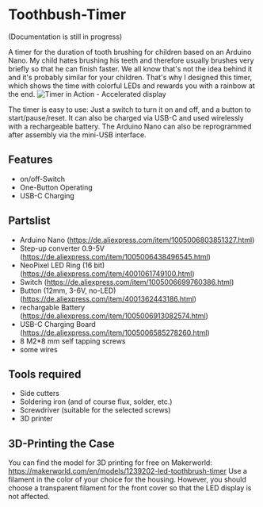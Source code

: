 # Toothbush-Timer

(Documentation is still in progress)

A timer for the duration of tooth brushing for children based on an Arduino Nano.
My child hates brushing his teeth and therefore usually brushes very briefly so that he can finish faster. We all know that's not the idea behind it and it's probably similar for your children.
That's why I designed this timer, which shows the time with colorful LEDs and rewards you with a rainbow at the end.
![Timer in Action - Accelerated display](/assets/timer.gif)

The timer is easy to use: Just a switch to turn it on and off, and a button to start/pause/reset.
It can also be charged via USB-C and used wirelessly with a rechargeable battery.
The Arduino Nano can also be reprogrammed after assembly via the mini-USB interface.

## Features
* on/off-Switch
* One-Button Operating
* USB-C Charging

## Partslist
* Arduino Nano (https://de.aliexpress.com/item/1005006803851327.html)
* Step-up converter 0.9-5V (https://de.aliexpress.com/item/1005006438496545.html)
* NeoPixel LED Ring (16 bit) (https://de.aliexpress.com/item/4001061749100.html)
* Switch (https://de.aliexpress.com/item/1005006699760386.html)
* Button (12mm, 3-6V, no-LED) (https://de.aliexpress.com/item/4001362443186.html)
* rechargable Battery (https://de.aliexpress.com/item/1005006913082574.html)
* USB-C Charging Board (https://de.aliexpress.com/item/1005006585278260.html)
* 8 M2*8 mm self tapping screws
* some wires

## Tools required
* Side cutters
* Soldering iron (and of course flux, solder, etc.)
* Screwdriver (suitable for the selected screws)
* 3D printer

## 3D-Printing the Case
You can find the model for 3D printing for free on Makerworld: <https://makerworld.com/en/models/1239202-led-toothbrush-timer>
Use a filament in the color of your choice for the housing.
However, you should choose a transparent filament for the front cover so that the LED display is not affected.
